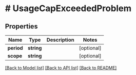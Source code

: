 # # UsageCapExceededProblem

## Properties

Name | Type | Description | Notes
------------ | ------------- | ------------- | -------------
**period** | **string** |  | [optional]
**scope** | **string** |  | [optional]

[[Back to Model list]](../../README.md#models) [[Back to API list]](../../README.md#endpoints) [[Back to README]](../../README.md)
